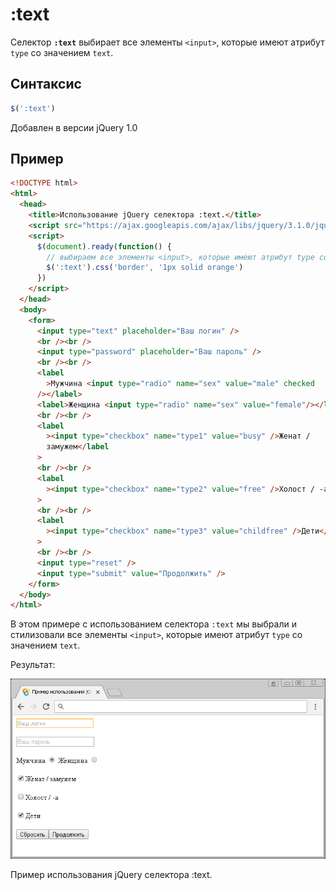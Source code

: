# :text

Селектор **`:text`** выбирает все элементы `<input>`, которые имеют атрибут `type` со значением `text`.

## Синтаксис

```js
$(':text')
```

Добавлен в версии jQuery 1.0

## Пример

```html
<!DOCTYPE html>
<html>
  <head>
    <title>Использование jQuery селектора :text.</title>
    <script src="https://ajax.googleapis.com/ajax/libs/jquery/3.1.0/jquery.min.js"></script>
    <script>
      $(document).ready(function() {
        // выбираем все элементы <input>, которые имеют атрибут type со значением text
        $(':text').css('border', '1px solid orange')
      })
    </script>
  </head>
  <body>
    <form>
      <input type="text" placeholder="Ваш логин" />
      <br /><br />
      <input type="password" placeholder="Ваш пароль" />
      <br /><br />
      <label
        >Мужчина <input type="radio" name="sex" value="male" checked
      /></label>
      <label>Женщина <input type="radio" name="sex" value="female"/></label>
      <br /><br />
      <label
        ><input type="checkbox" name="type1" value="busy" />Женат /
        замужем</label
      >
      <br /><br />
      <label
        ><input type="checkbox" name="type2" value="free" />Холост / -а</label
      >
      <br /><br />
      <label
        ><input type="checkbox" name="type3" value="childfree" />Дети</label
      >
      <br /><br />
      <input type="reset" />
      <input type="submit" value="Продолжить" />
    </form>
  </body>
</html>
```

В этом примере с использованием селектора `:text` мы выбрали и стилизовали все элементы `<input>`, которые имеют атрибут `type` со значением `text`.

Результат:

![Пример использования jQuery селектора :text](948.png)

Пример использования jQuery селектора :text.
